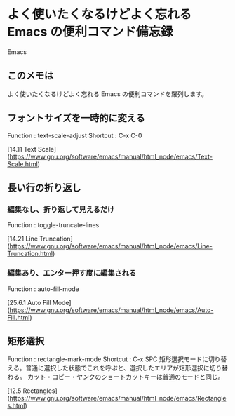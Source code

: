 
# よく使いたくなるけどよく忘れる Emacs の便利コマンド備忘録

Emacs 

## このメモは
よく使いたくなるけどよく忘れる Emacs の便利コマンドを羅列します。

## フォントサイズを一時的に変える

Function : text-scale-adjust
Shortcut : C-x C-0

[14.11 Text Scale]
(https://www.gnu.org/software/emacs/manual/html_node/emacs/Text-Scale.html)

## 長い行の折り返し
### 編集なし、折り返して見えるだけ
Function : toggle-truncate-lines

[14.21 Line Truncation]
(https://www.gnu.org/software/emacs/manual/html_node/emacs/Line-Truncation.html)

### 編集あり、エンター押す度に編集される
Function : auto-fill-mode

[25.6.1 Auto Fill Mode]
(https://www.gnu.org/software/emacs/manual/html_node/emacs/Auto-Fill.html)

## 矩形選択
Function : rectangle-mark-mode
Shortcut : C-x SPC
矩形選択モードに切り替える。普通に選択した状態でこれを呼ぶと、選択したエリアが矩形選択に切り替わる。
カット・コピー・ヤンクのショートカットキーは普通のモードと同じ。

[12.5 Rectangles]
(https://www.gnu.org/software/emacs/manual/html_node/emacs/Rectangles.html)

